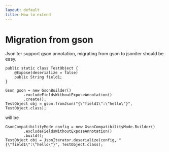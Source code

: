 ```yaml
---
layout: default
title: How to extend
---
```


# Migration from gson

Jsoniter support gson annotation, migrating from gson to jsoniter should be easy.

```
public static class TestObject {
    @Expose(deserialize = false)
    public String field1;
}

Gson gson = new GsonBuilder()
        .excludeFieldsWithoutExposeAnnotation()
        .create();
TestObject obj = gson.fromJson("{\"field1\":\"hello\"}", TestObject.class);
```

will be

```
GsonCompatibilityMode config = new GsonCompatibilityMode.Builder()
        .excludeFieldsWithoutExposeAnnotation()
        .build();
TestObject obj = JsonIterator.deserialize(config, "{\"field1\":\"hello\"}", TestObject.class);
```
